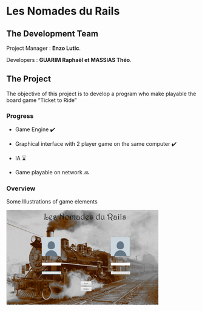 <h1>Les Nomades du Rails</h1>


## The Development Team

Project Manager : **Enzo Lutic**.

Developers : **GUARIM Raphaël et MASSIAS Théo**.


## The Project

<p > The objective of this project is to develop a program who make playable the board game “Ticket to Ride”  </p>

<h3> Progress </h3>

  - Game Engine ✔️
  
  - Graphical interface with 2 player game on the same computer ✔️
  
  - IA ⌛
  
  - Game playable on network 🔜

<h3> Overview </h3>

Some Illustrations of game elements

<img height="250" src="https://github.com/AkumaCipher/Les_Nomades_Du_Rails/blob/main/Illustration/doc1.png" alt="Illustration" />                                         <img height="250" align="right" src="https://github.com/AkumaCipher/Les_Nomades_Du_Rails/blob/main/Illustration/doc2.png" alt="Illustration" style="display:none;"/>
